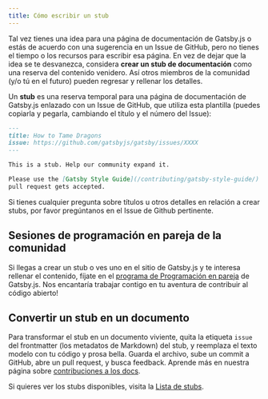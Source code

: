 ```yaml
---
title: Cómo escribir un stub
---
```


Tal vez tienes una idea para una página de documentación de Gatsby.js o estás de acuerdo con una sugerencia en un Issue de GitHub, pero no tienes el tiempo o los recursos para escribir esa página. En vez de dejar que la idea se te desvanezca, considera **crear un stub de documentación** como una reserva del contenido venidero. Así otros miembros de la comunidad (y/o tú en el futuro) pueden regresar y rellenar los detalles.

Un **stub** es una reserva temporal para una página de documentación de Gatsby.js enlazado con un Issue de GitHub, que utiliza esta plantilla (puedes copiarla y pegarla, cambiando el título y el número del Issue):

```markdown:title=how-to-tame-dragons.md
---
title: How to Tame Dragons
issue: https://github.com/gatsbyjs/gatsby/issues/XXXX
---

This is a stub. Help our community expand it.

Please use the [Gatsby Style Guide](/contributing/gatsby-style-guide/) to ensure your
pull request gets accepted.
```

Si tienes cualquier pregunta sobre títulos u otros detalles en relación a crear stubs, por favor pregúntanos en el Issue de Github pertinente.

## Sesiones de programación en pareja de la comunidad

Si llegas a crear un stub o ves uno en el sitio de Gatsby.js y te interesa rellenar el contenido, fíjate en el [programa de Programación en pareja](/contributing/pair-programming/) de Gatsby.js. Nos encantaría trabajar contigo en tu aventura de contribuir al código abierto!

## Convertir un stub en un documento

Para transformar el stub en un documento viviente, quita la etiqueta `issue` del frontmatter (los metadatos de Markdown) del stub, y reemplaza el texto modelo con tu código y prosa bella. Guarda el archivo, sube un commit a GitHub, abre un pull request, y busca feedback. Aprende más en nuestra página sobre [contribuciones a los docs](/contributing/docs-contributions/).

Si quieres ver los stubs disponibles, visita la [Lista de stubs](/contributing/stub-list/).
